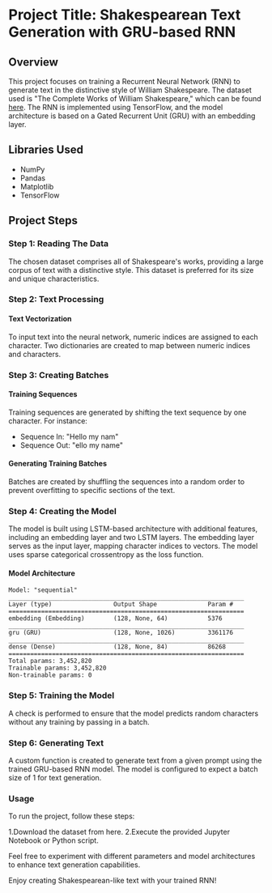 # Project Title: Shakespearean Text Generation with GRU-based RNN

## Overview

This project focuses on training a Recurrent Neural Network (RNN) to generate text in the distinctive style of William Shakespeare. The dataset used is "The Complete Works of William Shakespeare," which can be found [here](https://www.gutenberg.org/ebooks/100). The RNN is implemented using TensorFlow, and the model architecture is based on a Gated Recurrent Unit (GRU) with an embedding layer.

## Libraries Used

- NumPy
- Pandas
- Matplotlib
- TensorFlow

## Project Steps

### Step 1: Reading The Data

The chosen dataset comprises all of Shakespeare's works, providing a large corpus of text with a distinctive style. This dataset is preferred for its size and unique characteristics.

### Step 2: Text Processing

#### Text Vectorization

To input text into the neural network, numeric indices are assigned to each character. Two dictionaries are created to map between numeric indices and characters.

### Step 3: Creating Batches

#### Training Sequences

Training sequences are generated by shifting the text sequence by one character. For instance:
- Sequence In: "Hello my nam"
- Sequence Out: "ello my name"

#### Generating Training Batches

Batches are created by shuffling the sequences into a random order to prevent overfitting to specific sections of the text.

### Step 4: Creating the Model

The model is built using LSTM-based architecture with additional features, including an embedding layer and two LSTM layers. The embedding layer serves as the input layer, mapping character indices to vectors. The model uses sparse categorical crossentropy as the loss function.

#### Model Architecture

```plaintext
Model: "sequential"
_________________________________________________________________
Layer (type)                 Output Shape              Param #   
=================================================================
embedding (Embedding)        (128, None, 64)           5376      
_________________________________________________________________
gru (GRU)                    (128, None, 1026)         3361176   
_________________________________________________________________
dense (Dense)                (128, None, 84)           86268     
=================================================================
Total params: 3,452,820
Trainable params: 3,452,820
Non-trainable params: 0
```

### Step 5: Training the Model

A check is performed to ensure that the model predicts random characters without any training by passing in a batch.

### Step 6: Generating Text

A custom function is created to generate text from a given prompt using the trained GRU-based RNN model. The model is configured to expect a batch size of 1 for text generation.

### Usage

To run the project, follow these steps:

1.Download the dataset from here.
2.Execute the provided Jupyter Notebook or Python script.

Feel free to experiment with different parameters and model architectures to enhance text generation capabilities.

Enjoy creating Shakespearean-like text with your trained RNN!